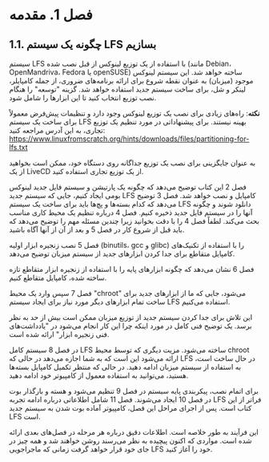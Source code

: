 # فصل 1. مقدمه

## 1.1. چگونه یک سیستم LFS بسازیم

سیستم LFS با استفاده از یک توزیع لینوکس از قبل نصب شده (مانند Debian، OpenMandriva، Fedora یا openSUSE) ساخته خواهد شد. این سیستم لینوکس موجود (میزبان) به عنوان نقطه شروع برای ارائه برنامه‌های ضروری، از جمله کامپایلر، لینکر و شل، برای ساخت سیستم جدید استفاده خواهد شد. گزینه "توسعه" را هنگام نصب توزیع انتخاب کنید تا این ابزارها را شامل شود.

**نکته**: راه‌های زیادی برای نصب یک توزیع لینوکس وجود دارد و تنظیمات پیش‌فرض معمولاً برای ساخت یک سیستم LFS بهینه نیستند. برای پیشنهاداتی در مورد تنظیم یک توزیع تجاری، به این آدرس مراجعه کنید: https://www.linuxfromscratch.org/hints/downloads/files/partitioning-for-lfs.txt

به عنوان جایگزینی برای نصب یک توزیع جداگانه روی دستگاه خود، ممکن است بخواهید از یک LiveCD از یک توزیع تجاری استفاده کنید.

فصل 2 این کتاب توضیح می‌دهد که چگونه یک پارتیشن و سیستم فایل جدید لینوکس بومی ایجاد کنیم، جایی که سیستم جدید LFS کامپایل و نصب خواهد شد. فصل 3 توضیح می‌دهد که کدام بسته‌ها و پچ‌ها باید برای ساخت یک سیستم LFS دانلود شوند و چگونه آنها را در سیستم فایل جدید ذخیره کنیم. فصل 4 درباره تنظیم یک محیط کاری مناسب بحث می‌کند. لطفاً فصل 4 را با دقت بخوانید زیرا چندین مسئله مهم را توضیح می‌دهد که باید قبل از شروع کار در فصل 5 و بعد از آن از آنها آگاه باشید.

فصل 5 نصب زنجیره ابزار اولیه (binutils، gcc و glibc) را با استفاده از تکنیک‌های کامپایل متقاطع برای جدا کردن ابزارهای جدید از سیستم میزبان توضیح می‌دهد.

فصل 6 نشان می‌دهد که چگونه ابزارهای پایه را با استفاده از زنجیره ابزار متقاطع تازه ساخته شده، کامپایل متقاطع کنیم.

فصل 7 سپس وارد یک محیط "chroot" می‌شود، جایی که ما از ابزارهای جدید برای ساخت تمام ابزارهای دیگر مورد نیاز برای ایجاد سیستم LFS استفاده می‌کنیم.

این تلاش برای جدا کردن سیستم جدید از توزیع میزبان ممکن است بیش از حد به نظر برسد. یک توضیح فنی کامل در مورد اینکه چرا این کار انجام می‌شود در "یادداشت‌های فنی زنجیره ابزار" ارائه شده است.

در فصل 8 سیستم کامل LFS ساخته می‌شود. مزیت دیگری که توسط محیط chroot ارائه می‌شود این است که به شما اجازه می‌دهد در حالی که LFS در حال ساخت است، به استفاده از سیستم میزبان ادامه دهید. در حالی که منتظر تکمیل کامپایل بسته‌ها هستید، می‌توانید به استفاده معمول از کامپیوتر خود ادامه دهید.

برای اتمام نصب، پیکربندی پایه سیستم در فصل 9 تنظیم می‌شود و هسته و بارگذار بوت در فصل 10 ایجاد می‌شوند. فصل 11 شامل اطلاعاتی درباره ادامه تجربه LFS فراتر از این کتاب است. پس از اجرای مراحل این فصل، کامپیوتر آماده بوت شدن به سیستم جدید LFS است.

این فرآیند به طور خلاصه است. اطلاعات دقیق درباره هر مرحله در فصل‌های بعدی ارائه شده است. مواردی که اکنون پیچیده به نظر می‌رسند روشن خواهند شد و همه چیز در جای خود قرار خواهد گرفت زمانی که ماجراجویی LFS خود را آغاز کنید.